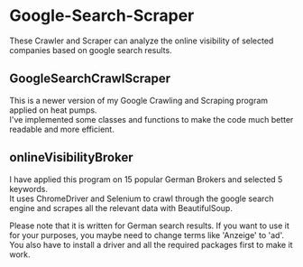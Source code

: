 # Google-Search-Scraper
These Crawler and Scraper can analyze the online visibility of selected companies based on google search results. </br>

## GoogleSearchCrawlScraper
This is a newer version of my Google Crawling and Scraping program applied on heat pumps.</br>
I've implemented some classes and functions to make the code much better readable and more efficient.

## onlineVisibilityBroker
I have applied this program on 15 popular German Brokers and selected 5 keywords. </br>
It uses ChromeDriver and Selenium to crawl through the google search engine and scrapes all the relevant data with BeautifulSoup. </br>

Please note that it is written for German search results. If you want to use it for your purposes, you maybe need to change terms like 'Anzeige' to 'ad'. You also have to install a driver and all the required packages first to make it work.
